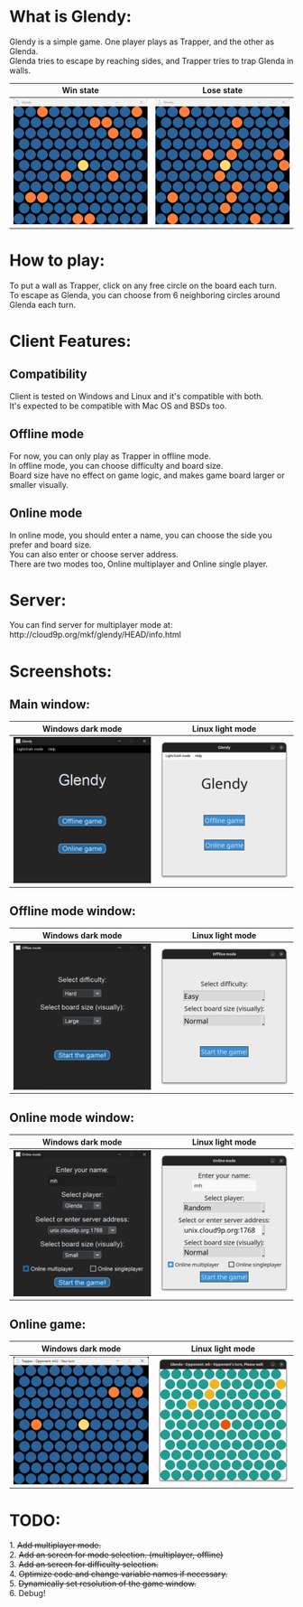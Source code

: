 <h1>What is Glendy:</h1>
<p>Glendy is a simple game. One player plays as Trapper, and the other as Glenda.<br>
Glenda tries to escape by reaching sides, and Trapper tries to trap Glenda in walls.</p>

Win state             |  Lose state
:-------------------------:|:-------------------------:
![](https://github.com/Mahdi-HSh/glendy-game/blob/main/gameplay/win-state.gif)  |  ![](https://github.com/Mahdi-HSh/glendy-game/blob/main/gameplay/lose-state.gif)

<h1>How to play:</h1>
<p>To put a wall as Trapper, click on any free circle on the board each turn.<br>
To escape as Glenda, you can choose from 6 neighboring circles around Glenda each turn.</p>
<h1>Client Features:</h1>
<h2>Compatibility</h2>
Client is tested on Windows and Linux and it's compatible with both.<br>
It's expected to be compatible with Mac OS and BSDs too.
<h2>Offline mode</h2>
<p>For now, you can only play as Trapper in offline mode.<br>
In offline mode, you can choose difficulty and board size.<br>
Board size have no effect on game logic, and makes game board larger or smaller visually.</p>
<h2>Online mode</h2>
<p>In online mode, you should enter a name, you can choose the side you prefer and board size.<br>
You can also enter or choose server address.<br>
There are two modes too, Online multiplayer and Online single player.</p>
<h1>Server:</h1>
<p>You can find server for multiplayer mode at:<br>
http://cloud9p.org/mkf/glendy/HEAD/info.html</p>
<h1>Screenshots:</h1>
<h2>Main window:</h2>

Windows dark mode             |  Linux light mode
:-------------------------:|:-------------------------:
![](https://github.com/Mahdi-HSh/glendy-game/blob/main/screenshots/Windows/main.png)  |  ![](https://github.com/Mahdi-HSh/glendy-game/blob/main/screenshots/Linux/main.png)

<h2>Offline mode window:</h2>

Windows dark mode             |  Linux light mode
:-------------------------:|:-------------------------:
![](https://github.com/Mahdi-HSh/glendy-game/blob/main/screenshots/Windows/offline-mode.png)  |  ![](https://github.com/Mahdi-HSh/glendy-game/blob/main/screenshots/Linux/offline-mode.png)

<h2>Online mode window:</h2>

Windows dark mode             |  Linux light mode
:-------------------------:|:-------------------------:
![](https://github.com/Mahdi-HSh/glendy-game/blob/main/screenshots/Windows/online-mode.png)  |  ![](https://github.com/Mahdi-HSh/glendy-game/blob/main/screenshots/Linux/online-mode.png)

<h2>Online game:</h2>

Windows dark mode             |  Linux light mode
:-------------------------:|:-------------------------:
![](https://github.com/Mahdi-HSh/glendy-game/blob/main/screenshots/Windows/online-game.png)  |  ![](https://github.com/Mahdi-HSh/glendy-game/blob/main/screenshots/Linux/online-game.png)

<h1>TODO:</h1>
<p>1. <s>Add multiplayer mode.</s><br>
2. <s>Add an screen for mode selection. (multiplayer, offline)</s><br>
3. <s>Add an screen for difficulty selection.</s><br>
4. <s>Optimize code and change variable names if necessary.</s><br>
5. <s>Dynamically set resolution of the game window.</s><br>
6. Debug!</p>
